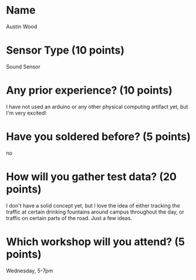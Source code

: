 # Name
Austin Wood

# Sensor Type (10 points)
Sound Sensor

# Any prior experience? (10 points)
I have not used an arduino or any other physical computing artifact yet, but I'm very excited!

# Have you soldered before? (5 points)
no

# How will you gather test data? (20 points)
I don't have a solid concept yet, but I love the idea of either tracking the traffic at certain drinking fountains around campus throughout the day, or traffic on certain parts of the road. Just a few ideas.

# Which workshop will you attend? (5 points)
Wednesday, 5-7pm
